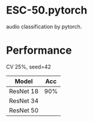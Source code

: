 # ESC-50.pytorch
audio classification by pytorch.

# Performance 

CV 25%, seed=42

|   Model   | Acc |
|:---------:|:---:|
| ResNet 18 | 90% |
| ResNet 34 |     |
| ResNet 50 |     |
